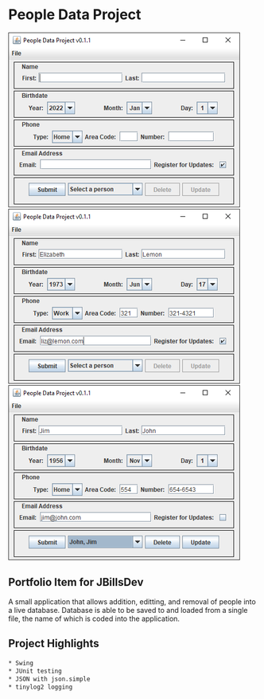 # People Data Project

![PeopleData photo 1](https://github.com/JBillsDev/people_data_project/blob/main/photos/people_data_img_1.PNG)
![PeopleData photo 2](https://github.com/JBillsDev/people_data_project/blob/main/photos/people_data_img_2.PNG)
![PeopleData photo 3](https://github.com/JBillsDev/people_data_project/blob/main/photos/people_data_img_3.PNG)

## Portfolio Item for JBillsDev

A small application that allows addition, editting, and removal of people into a live database. Database is able to be saved to and loaded from a single file, the name of which is coded into the application.

## Project Highlights

	* Swing
	* JUnit testing
	* JSON with json.simple
	* tinylog2 logging
